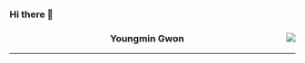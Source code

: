 ### Hi there 👋

<!--
**youngmin-gwon/youngmin-gwon** is a ✨ _special_ ✨ repository because its `README.md` (this file) appears on your GitHub profile.

Here are some ideas to get you started:

- 🔭 I’m currently working on ...
- 🌱 I’m currently learning ...
- 👯 I’m looking to collaborate on ...
- 🤔 I’m looking for help with ...
- 💬 Ask me about ...
- 📫 How to reach me: ...
- 😄 Pronouns: ...
- ⚡ Fun fact: ...
-->


<div align="center">
  
  <img align="right" src="https://github-readme-stats.vercel.app/api/top-langs/?username=youngmin-gwon&theme=dracula&hide=Procfile&layout=compact&langs_count=8"/>

  
  ### Youngmin Gwon
  
  ---
